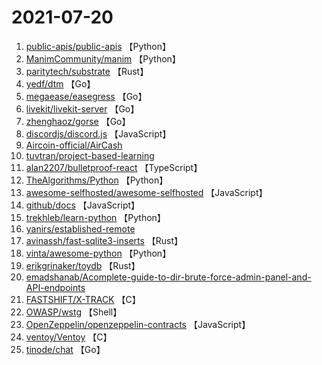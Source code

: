 # 2021-07-20

1. [public-apis/public-apis](https://github.com/public-apis/public-apis) 【Python】
2. [ManimCommunity/manim](https://github.com/ManimCommunity/manim) 【Python】
3. [paritytech/substrate](https://github.com/paritytech/substrate) 【Rust】
4. [yedf/dtm](https://github.com/yedf/dtm) 【Go】
5. [megaease/easegress](https://github.com/megaease/easegress) 【Go】
6. [livekit/livekit-server](https://github.com/livekit/livekit-server) 【Go】
7. [zhenghaoz/gorse](https://github.com/zhenghaoz/gorse) 【Go】
8. [discordjs/discord.js](https://github.com/discordjs/discord.js) 【JavaScript】
9. [Aircoin-official/AirCash](https://github.com/Aircoin-official/AirCash) 
10. [tuvtran/project-based-learning](https://github.com/tuvtran/project-based-learning) 
11. [alan2207/bulletproof-react](https://github.com/alan2207/bulletproof-react) 【TypeScript】
12. [TheAlgorithms/Python](https://github.com/TheAlgorithms/Python) 【Python】
13. [awesome-selfhosted/awesome-selfhosted](https://github.com/awesome-selfhosted/awesome-selfhosted) 【JavaScript】
14. [github/docs](https://github.com/github/docs) 【JavaScript】
15. [trekhleb/learn-python](https://github.com/trekhleb/learn-python) 【Python】
16. [yanirs/established-remote](https://github.com/yanirs/established-remote) 
17. [avinassh/fast-sqlite3-inserts](https://github.com/avinassh/fast-sqlite3-inserts) 【Rust】
18. [vinta/awesome-python](https://github.com/vinta/awesome-python) 【Python】
19. [erikgrinaker/toydb](https://github.com/erikgrinaker/toydb) 【Rust】
20. [emadshanab/Acomplete-guide-to-dir-brute-force-admin-panel-and-API-endpoints](https://github.com/emadshanab/Acomplete-guide-to-dir-brute-force-admin-panel-and-API-endpoints) 
21. [FASTSHIFT/X-TRACK](https://github.com/FASTSHIFT/X-TRACK) 【C】
22. [OWASP/wstg](https://github.com/OWASP/wstg) 【Shell】
23. [OpenZeppelin/openzeppelin-contracts](https://github.com/OpenZeppelin/openzeppelin-contracts) 【JavaScript】
24. [ventoy/Ventoy](https://github.com/ventoy/Ventoy) 【C】
25. [tinode/chat](https://github.com/tinode/chat) 【Go】
